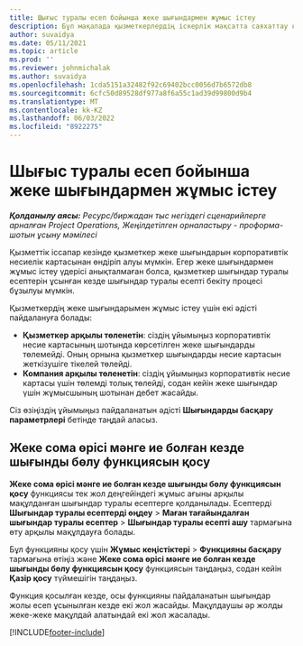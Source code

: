 ```yaml
---
title: Шығыс туралы есеп бойынша жеке шығындармен жұмыс істеу
description: Бұл мақалада қызметкерлердің іскерлік мақсатта саяхаттау кезіндегі жеке шығындарымен қалай жұмыс істеу керектігі туралы ақпарат берілген.
author: suvaidya
ms.date: 05/11/2021
ms.topic: article
ms.prod: ''
ms.reviewer: johnmichalak
ms.author: suvaidya
ms.openlocfilehash: 1cda5151a32482f92c69402bcc0056d7b6572db8
ms.sourcegitcommit: 6cfc50d89528df977a8f6a55c1ad39d99800d9b4
ms.translationtype: MT
ms.contentlocale: kk-KZ
ms.lasthandoff: 06/03/2022
ms.locfileid: "8922275"
---
```

# <a name="work-with-personal-expenses-on-an-expense-report"></a>Шығыс туралы есеп бойынша жеке шығындармен жұмыс істеу

_**Қолданылу аясы:** Ресурс/биржадан тыс негіздегі сценарийлерге арналған Project Operations, Жеңілдетілген орналастыру - проформа-шотын ұсыну мәмілесі_

Қызметтік іссапар кезінде қызметкер жеке шығындарын корпоративтік несиелік картасынан өндіріп алуы мүмкін. Егер жеке шығындармен жұмыс істеу үдерісі анықталмаған болса, қызметкер шығындар туралы есептерін ұсынған кезде шығындар туралы есепті бекіту процесі бұзылуы мүмкін.

Қызметкердің жеке шығындарымен жұмыс істеу үшін екі әдісті пайдалануға болады:

  - **Қызметкер арқылы төленетін**: сіздің ұйымыңыз корпоративтік несие картасының шотында көрсетілген жеке шығындарды төлемейді. Оның орнына қызметкер шығындарды несие картасын жеткізушіге тікелей төлейді. 
  - **Компания арқылы төленетін**: сіздің ұйымыңыз корпоративтік несие картасы үшін төлемді толық төлейді, содан кейін жеке шығындар үшін жұмысшының шотынан дебет жасайды.

Сіз өзіңіздің ұйымыңыз пайдаланатын әдісті **Шығындарды басқару параметрлері** бетінде таңдай аласыз.


## <a name="enable-split-expense-function-when-personal-amount-field-has-value-defined"></a>Жеке сома өрісі мәнге ие болған кезде шығынды бөлу функциясын қосу

**Жеке сома өрісі мәнге ие болған кезде шығынды бөлу функциясын қосу** функциясы тек жол деңгейіндегі жұмыс ағыны арқылы мақұлданған шығындар туралы есептерге қолданылады. Есептерді **Шығындар туралы есептерді өңдеу** > **Маған тағайындалған шығындар туралы есептер** > **Шығындар туралы есепті ашу** тармағына өту арқылы мақұлдауға болады. 

Бұл функцияны қосу үшін **Жұмыс кеңістіктері** > **Функцияны басқару** тармағына өтіңіз және **Жеке сома өрісі мәнге ие болған кезде шығынды бөлу функциясын қосу** функциясын таңдаңыз, содан кейін **Қазір қосу** түймешігін таңдаңыз. 

Функция қосылған кезде, осы функцияны пайдаланатын шығындар жолы есеп ұсынылған кезде екі жол жасайды. Мақұлдаушы әр жолды жеке-жеке мақұлдай алатындай екі жол жасалады.


[!INCLUDE[footer-include](../includes/footer-banner.md)]
